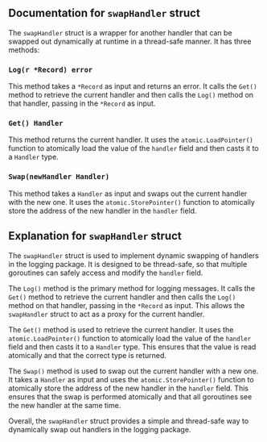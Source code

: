 ## Documentation for `swapHandler` struct

The `swapHandler` struct is a wrapper for another handler that can be swapped out dynamically at runtime in a thread-safe manner. It has three methods:

### `Log(r *Record) error`

This method takes a `*Record` as input and returns an error. It calls the `Get()` method to retrieve the current handler and then calls the `Log()` method on that handler, passing in the `*Record` as input.

### `Get() Handler`

This method returns the current handler. It uses the `atomic.LoadPointer()` function to atomically load the value of the `handler` field and then casts it to a `Handler` type.

### `Swap(newHandler Handler)`

This method takes a `Handler` as input and swaps out the current handler with the new one. It uses the `atomic.StorePointer()` function to atomically store the address of the new handler in the `handler` field.

## Explanation for `swapHandler` struct

The `swapHandler` struct is used to implement dynamic swapping of handlers in the logging package. It is designed to be thread-safe, so that multiple goroutines can safely access and modify the `handler` field.

The `Log()` method is the primary method for logging messages. It calls the `Get()` method to retrieve the current handler and then calls the `Log()` method on that handler, passing in the `*Record` as input. This allows the `swapHandler` struct to act as a proxy for the current handler.

The `Get()` method is used to retrieve the current handler. It uses the `atomic.LoadPointer()` function to atomically load the value of the `handler` field and then casts it to a `Handler` type. This ensures that the value is read atomically and that the correct type is returned.

The `Swap()` method is used to swap out the current handler with a new one. It takes a `Handler` as input and uses the `atomic.StorePointer()` function to atomically store the address of the new handler in the `handler` field. This ensures that the swap is performed atomically and that all goroutines see the new handler at the same time.

Overall, the `swapHandler` struct provides a simple and thread-safe way to dynamically swap out handlers in the logging package.